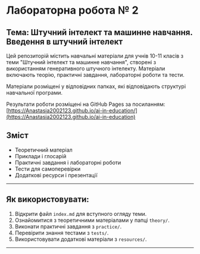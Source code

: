# Лабораторна робота № 2  
## Тема: Штучний інтелект та машинне навчання. Введення в штучний інтелект

Цей репозиторій містить навчальні матеріали для учнів 10-11 класів з теми "Штучний інтелект та машинне навчання", створені з використанням генеративного штучного інтелекту. Матеріали включають теорію, практичні завдання, лабораторні роботи та тести.

Матеріали розміщені у відповідних папках, які відповідають структурі навчальної програми.

Результати роботи розміщені на GitHub Pages за посиланням:  
[https://Anastasia2002123.github.io/ai-in-education/](https://Anastasia2002123.github.io/ai-in-education)

## Зміст

- Теоретичний матеріал
- Приклади і глосарій
- Практичні завдання і лабораторні роботи
- Тести для самоперевірки
- Додаткові ресурси і презентації

---

## Як використовувати:

1. Відкрити файл `index.md` для вступного огляду теми.
2. Ознайомитися з теоретичними матеріалами у папці `theory/`.
3. Виконати практичні завдання з `practice/`.
4. Перевірити знання тестами з `tests/`.
5. Використовувати додаткові матеріали з `resources/`.

---
